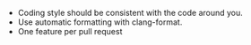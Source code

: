 * Coding style should be consistent with the code around you.
* Use automatic formatting with clang-format.
* One feature per pull request
